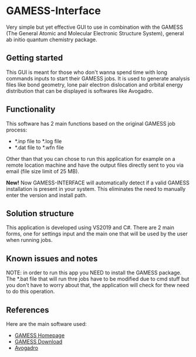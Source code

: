 # GAMESS-Interface
Very simple but yet effective GUI to use in combination with the GAMESS (The General Atomic and Molecular Electronic Structure System), general ab initio quantum chemistry package.

## Getting started
This GUI is meant for those who don't wanna spend time with long commands inputs to start their GAMESS jobs.
It is used to generate analysis files like bond geometry, lone pair electron dislocation and orbital energy distribution that can be displayed is softwares like Avogadro.

## Functionality
This software has 2 main functions based on the original GAMESS job process:
* *.inp file to *.log file
* *.dat file to *.wfn file

Other than that you can chose to run this application for example on a remote location machine and have the output files directly sent to you via email (file size limit of 25 MB).

 **New!**
Now GAMESS-INTERFACE will automatically detect if a valid GAMESS installation is present in your system. This eliminates the need to manually enter the version and install path.
## Solution structure
This application is developed using VS2019 and C#. There are 2 main forms, one for settings input and the main one that will be used by the user when running jobs.

## Known issues and notes
NOTE: in order to run this app you NEED to install the GAMESS package. The *.bat file that will run thre jobs have to be modified due to cmd stuff but you don't have to worry about that, the application will check for thew need to do this operation.

## References
Here are the main software used:
* [GAMESS Homepage](https://www.msg.chem.iastate.edu/gamess/)
* [GAMESS Download](https://www.msg.chem.iastate.edu/gamess/download.html)
* [Avogadro](https://avogadro.cc/)

